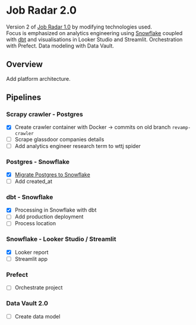 # Job Radar 2.0

Version 2 of [Job Radar 1.0](https://github.com/FelitaD/job-radar-1.0) by modifying technologies used.
<br>Focus is emphasized on analytics engineering using [Snowflake](https://www.snowflake.com/en/) coupled with [dbt](https://www.getdbt.com/) 
and visualisations in Looker Studio and Streamlit. Orchestration with Prefect. Data modeling with Data Vault.

## Overview

Add platform architecture.

## Pipelines

### Scrapy crawler - Postgres

- [x] Create crawler container with Docker -> commits on old branch `revamp-crawler`
- [ ] Scrape glassdoor companies details
- [ ] Add analytics engineer research term to wttj spider

### Postgres - Snowflake

- [x] [Migrate Postgres to Snowflake](https://github.com/FelitaD/Learning-in-Public/blob/main/Databases/Data%20Lakes%20%26%20Data%20Warehouses/Snowflake/Migrate%20Postgres%20to%20Snowflake.md)
- [ ] Add created_at

### dbt - Snowflake

- [x] Processing in Snowflake with dbt
- [ ] Add production deployment
- [ ] Process location

### Snowflake - Looker Studio / Streamlit

- [x] Looker report
- [ ] Streamlit app

### Prefect

- [ ] Orchestrate project

### Data Vault 2.0

- [ ] Create data model

